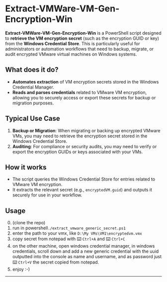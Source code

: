 # Extract-VMWare-VM-Gen-Encryption-Win

**Extract-VMWare-VM-Gen-Encryption-Win** is a PowerShell script designed to **retrieve the VM encryption secret** (such as the encryption GUID or key) from the **Windows Credential Store**. This is particularly useful for administrators or automation workflows that need to backup, migrate, or audit encrypted VMware virtual machines on Windows systems.

## What does it do?

- **Automates extraction** of VM encryption secrets stored in the Windows Credential Manager.
- **Reads and parses credentials** related to VMware VM encryption, allowing you to securely access or export these secrets for backup or migration purposes.


## Typical Use Case

1. **Backup or Migration**: When migrating or backing up encrypted VMware VMs, you may need to retrieve the encryption secret stored in the Windows Credential Store.
2. **Auditing**: For compliance or security audits, you may need to verify or export the encryption GUIDs or keys associated with your VMs.

## How it works

- The script queries the Windows Credential Store for entries related to VMware VM encryption.
- It extracts the relevant secret (e.g., `encryptedVM.guid`) and outputs it securely for use in your workflow.

## Usage
0. (clone the repo)
1. run in powershell``./extract_vmware_generic_secret.ps1``
2. enter the path to your vmx, like ``D:\My VMs\VM1\encryptedvm.vmx``
3. copy secret from notepad with :keyboard: `Ctrl+A` and :keyboard: `Ctrl+C`
4. on the other machine, open windows credential manager, in windows credentials, scroll down and add a new generic credential with the uuid outputted into the console as name and username, and as password just :keyboard: `Ctrl+V` the secret copied from notepad.
5. enjoy :-)


---


